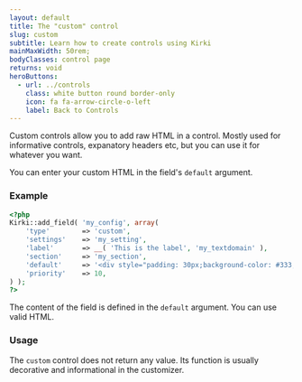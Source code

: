 ```yaml
---
layout: default
title: The "custom" control
slug: custom
subtitle: Learn how to create controls using Kirki
mainMaxWidth: 50rem;
bodyClasses: control page
returns: void
heroButtons:
  - url: ../controls
    class: white button round border-only
    icon: fa fa-arrow-circle-o-left
    label: Back to Controls
---
```


Custom controls allow you to add raw HTML in a control. Mostly used for informative controls, expanatory headers etc, but you can use it for whatever you want.

You can enter your custom HTML in the field's `default` argument.

### Example

```php
<?php
Kirki::add_field( 'my_config', array(
	'type'        => 'custom',
	'settings'    => 'my_setting',
	'label'       => __( 'This is the label', 'my_textdomain' ),
	'section'     => 'my_section',
	'default'     => '<div style="padding: 30px;background-color: #333; color: #fff; border-radius: 50px;">' . esc_html__( 'You can enter custom markup in this control and use it however you want', 'my_textdomain' ) . '</div>',
	'priority'    => 10,
) );
?>
```

The content of the field is defined in the `default` argument.
You can use valid HTML.

### Usage

The `custom` control does not return any value. Its function is usually decorative and informational in the customizer.
